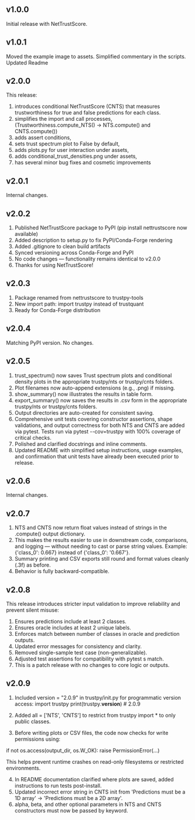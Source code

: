 ## v1.0.0
Initial release with NetTrustScore.

## v1.0.1
Moved the example image to assets.
Simplified commentary in the scripts.
Updated Readme

## v2.0.0
This release:
1. introduces conditional NetTrustScore (CNTS) that measures trustworthiness for true and false predictions for each class.
2. simplifies the import and call processes, (Trustworthiness.compute_NTS() -> NTS.compute() and CNTS.compute())
3. adds assert conditions,
4. sets trust spectrum plot to False by default,
5. adds plots.py for user interaction under assets,
6. adds conditional_trust_densities.png under assets,
7. has several minor bug fixes and cosmetic improvements

## v2.0.1
Internal changes.

## v2.0.2
1. Published NetTrustScore package to PyPI (pip install nettrustscore now available)
2. Added description to setup.py to fix PyPI/Conda-Forge rendering
3. Added .gitignore to clean build artifacts
4. Synced versioning across Conda-Forge and PyPI
5. No code changes — functionality remains identical to v2.0.0
6. Thanks for using NetTrustScore!

## v2.0.3
1. Package renamed from nettrustscore to trustpy-tools
2. New import path: import trustpy instead of trustquant
3. Ready for Conda-Forge distribution

## v2.0.4
Matching PyPI version. No changes.

## v2.0.5
1. trust_spectrum() now saves Trust spectrum plots and conditional density plots in the appropriate trustpy/nts or trustpy/cnts folders.
2. Plot filenames now auto-append extensions (e.g., .png) if missing.
3. show_summary() now illustrates the results in table form.
4. export_summary() now saves the results in .csv form in the appropriate trustpy/nts or trustpy/cnts folders.
5. Output directories are auto-created for consistent saving.
6. Comprehensive unit tests covering constructor assertions, shape validations, and output correctness for both NTS and CNTS are added via pytest. Tests run via pytest --cov=trustpy with 100% coverage of critical checks.
7. Polished and clarified docstrings and inline comments.
8. Updated README with simplified setup instructions, usage examples, and confirmation that unit tests have already been executed prior to release.

## v2.0.6
Internal changes.

## v2.0.7
1. NTS and CNTS now return float values instead of strings in the .compute() output dictionary.
2. This makes the results easier to use in downstream code, comparisons, and logging — without needing to cast or parse string values.
    Example: {'class_0': 0.667} instead of {'class_0': '0.667'}.
3. Summary printing and CSV exports still round and format values cleanly (.3f) as before.
4. Behavior is fully backward-compatible.

## v2.0.8
This release introduces stricter input validation to improve reliability and prevent silent misuse:
1. Ensures predictions include at least 2 classes.
2. Ensures oracle includes at least 2 unique labels.
3. Enforces match between number of classes in oracle and prediction outputs.
4. Updated error messages for consistency and clarity.
5. Removed single-sample test case (non-generalizable).
6. Adjusted test assertions for compatibility with pytest s match.
7. This is a patch release with no changes to core logic or outputs.

## v2.0.9
1. Included version = "2.0.9" in trustpy/init.py for programmatic version access:
import trustpy
print(trustpy.__version__)  # 2.0.9

2. Added all = ['NTS', 'CNTS'] to restrict from trustpy import * to only public classes.
3. Before writing plots or CSV files, the code now checks for write permissions using:

if not os.access(output_dir, os.W_OK):
    raise PermissionError(...)

This helps prevent runtime crashes on read-only filesystems or restricted environments.

4. In README documentation clarified where plots are saved, added instructions to run tests post-install.
5. Updated incorrect error string in CNTS init from 'Predictions must be a 1D array' → 'Predictions must be a 2D array'.
6. alpha, beta, and other optional parameters in NTS and CNTS constructors must now be passed by keyword.
